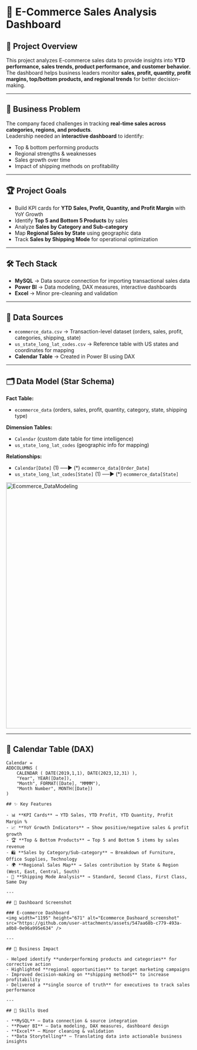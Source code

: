 # 🛒 E-Commerce Sales Analysis Dashboard  

## 📌 Project Overview  
This project analyzes E-commerce sales data to provide insights into **YTD performance, sales trends, product performance, and customer behavior**.  
The dashboard helps business leaders monitor **sales, profit, quantity, profit margins, top/bottom products, and regional trends** for better decision-making.  

---

## 🎯 Business Problem  
The company faced challenges in tracking **real-time sales across categories, regions, and products**.  
Leadership needed an **interactive dashboard** to identify:  
- Top & bottom performing products  
- Regional strengths & weaknesses  
- Sales growth over time  
- Impact of shipping methods on profitability  

---

## 🏆 Project Goals  
- Build KPI cards for **YTD Sales, Profit, Quantity, and Profit Margin** with YoY Growth  
- Identify **Top 5 and Bottom 5 Products** by sales  
- Analyze **Sales by Category and Sub-category**  
- Map **Regional Sales by State** using geographic data  
- Track **Sales by Shipping Mode** for operational optimization  

---

## 🛠️ Tech Stack  
- **MySQL** → Data source connection for importing transactional sales data  
- **Power BI** → Data modeling, DAX measures, interactive dashboards  
- **Excel** → Minor pre-cleaning and validation  

---

## 📂 Data Sources  
- `ecommerce_data.csv` → Transaction-level dataset (orders, sales, profit, categories, shipping, state)  
- `us_state_long_lat_codes.csv` → Reference table with US states and coordinates for mapping  
- **Calendar Table** → Created in Power BI using DAX  

---

## 🗂️ Data Model (Star Schema)  

**Fact Table:**  
- `ecommerce_data` (orders, sales, profit, quantity, category, state, shipping type)  

**Dimension Tables:**  
- `Calendar` (custom date table for time intelligence)  
- `us_state_long_lat_codes` (geographic info for mapping)  

**Relationships:**  
- `Calendar[Date]` (1) ──▶ (*) `ecommerce_data[Order_Date]`  
- `us_state_long_lat_codes[State]` (1) ──▶ (*) `ecommerce_data[State]`  

<img width="1318" height="670" alt="Ecommerce_DataModeling" src="https://github.com/user-attachments/assets/15c9c91c-8a24-4902-bd4e-cc533f4bdbb2" />

---

## 🧮 Calendar Table (DAX)  
```DAX
Calendar =
ADDCOLUMNS (
    CALENDAR ( DATE(2019,1,1), DATE(2023,12,31) ),
    "Year", YEAR([Date]),
    "Month", FORMAT([Date], "MMMM"),
    "Month Number", MONTH([Date])
)

## ✨ Key Features  

- 📊 **KPI Cards** → YTD Sales, YTD Profit, YTD Quantity, Profit Margin %  
- 📈 **YoY Growth Indicators** → Show positive/negative sales & profit growth  
- 🏆 **Top & Bottom Products** → Top 5 and Bottom 5 items by sales revenue  
- 🛍️ **Sales by Category/Sub-category** → Breakdown of Furniture, Office Supplies, Technology  
- 🌍 **Regional Sales Map** → Sales contribution by State & Region (West, East, Central, South)  
- 🚚 **Shipping Mode Analysis** → Standard, Second Class, First Class, Same Day  

---

## 📸 Dashboard Screenshot  

### E-commerce Dashboard  
<img width="1195" height="671" alt="Ecommerce_Dashoard_screenshot" src="https://github.com/user-attachments/assets/547aa68b-c779-493a-a0b8-0e96a995e634" />

---

## 📌 Business Impact  

- Helped identify **underperforming products and categories** for corrective action  
- Highlighted **regional opportunities** to target marketing campaigns  
- Improved decision-making on **shipping methods** to increase profitability  
- Delivered a **single source of truth** for executives to track sales performance  

---

## 🚀 Skills Used  

- **MySQL** – Data connection & source integration  
- **Power BI** – Data modeling, DAX measures, dashboard design  
- **Excel** – Minor cleaning & validation  
- **Data Storytelling** – Translating data into actionable business insights  



